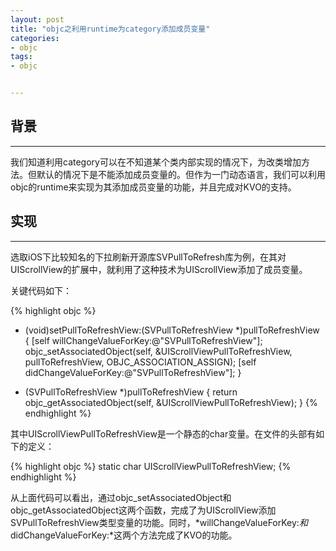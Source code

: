 ```yaml
---
layout: post
title: "objc之利用runtime为category添加成员变量"
categories:
- objc
tags:
- objc


---
```


## 背景
----

我们知道利用category可以在不知道某个类内部实现的情况下，为改类增加方法。但默认的情况下是不能添加成员变量的。但作为一门动态语言，我们可以利用objc的runtime来实现为其添加成员变量的功能，并且完成对KVO的支持。

## 实现
----

选取iOS下比较知名的下拉刷新开源库SVPullToRefresh库为例，在其对UIScrollView的扩展中，就利用了这种技术为UIScrollView添加了成员变量。

关键代码如下：

{% highlight objc %}
- (void)setPullToRefreshView:(SVPullToRefreshView *)pullToRefreshView {
    [self willChangeValueForKey:@"SVPullToRefreshView"];
    objc_setAssociatedObject(self, &UIScrollViewPullToRefreshView,
                             pullToRefreshView,
                             OBJC_ASSOCIATION_ASSIGN);
    [self didChangeValueForKey:@"SVPullToRefreshView"];
}

- (SVPullToRefreshView *)pullToRefreshView {
    return objc_getAssociatedObject(self, &UIScrollViewPullToRefreshView);
}
{% endhighlight %}

其中UIScrollViewPullToRefreshView是一个静态的char变量。在文件的头部有如下的定义：

{% highlight objc %}
static char UIScrollViewPullToRefreshView;
{% endhighlight %}

从上面代码可以看出，通过objc_setAssociatedObject和objc_getAssociatedObject这两个函数，完成了为UIScrollView添加SVPullToRefreshView类型变量的功能。同时，*willChangeValueForKey:*和*didChangeValueForKey:*这两个方法完成了KVO的功能。
